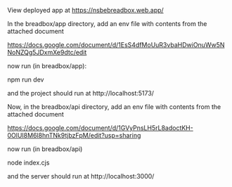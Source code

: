 View deployed app at
https://nsbebreadbox.web.app/

In the breadbox/app directory, add an env file with contents from the attached document

https://docs.google.com/document/d/1EsS4dfMoUuR3vbaHDwiOnuWw5NNoNZQg5JDxmXe9dtc/edit

now run (in breadbox/app):

npm run dev

and the project should run at http://localhost:5173/



Now, in the breadbox/api directory, add an env file with contents from the attached document

https://docs.google.com/document/d/1GVyPnsLH5rL8adoctKH-0OlUI8M6l8hnTNk9tjbzFpM/edit?usp=sharing

now run (in breadbox/api)

node index.cjs

and the server should run at http://localhost:3000/
